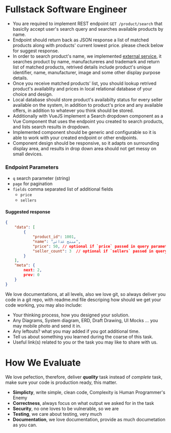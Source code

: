 # Fullstack Software Engineer

- You are required to implement REST endpoint `GET /product/search` that basiclly accept user's search query and searches available products by name.
- Endpoint should return back as JSON response a list of matched products along with products' current lowest price. please check below for suggest response.
- In order to search product's name, we implemented [external service](), it searches product by name, manufactureres and trademark and return list of matched products, retrived details include product's unique identifier, name, manufacturer, image and some other display purpose details.
- Once you receive matched products' list, you should lookup retrived product's availablity and prices in local relational database of your choice and design.
- Local database should store product's availabilty status for every seller available on the system, in addition to product's price and any available offers, in addition to whatever you think should be stored.
- Additionally with VueJS implement a Search dropdown component as a Vue Component that uses the endpoint you created to search products, and lists search results in dropdown.
- Implemented component should be generic and configurable so it is able to work with your created endpoint or other endpoints.
- Component design should be responsive, so it adapts on surrounding display area, and results in drop down area should not get messy on small devices.

### Endpoint Parameters
 - `q` search parameter (string)
 - `page` for pagination
 - `fields` comma separated list of additional fields
     - `price`
     - `sellers`
   
#### Suggested response
```json
{
    "data": [
        {
            "product_id": 1001,
            "name": "منتج غذائي",
            "price": 50, // optional if `price` passed in query parameter `fields`
            "seller_count": 3  // optional if `sellers` passed in query parameter `fields`,
        }
    ],
    "meta": {
        next: 2,
        prev: 0
    }
}
```


We love documentations, at all levels, also we love git, so always deliver you code
in a git repo, with readme.md file descriping how should we get your
code working, you may also include:

- Your thinking process, how you designed your solution.
- Any Diagrams, System diagram, ERD, Draft Drawing, UI Mocks … you may mobile photo and send it in.
- Any leftouts? what you may added if you got additional time.
- Tell us about something you learned during the coarse of this task.
- Useful link(s) related to you or the task you may like to share with us.

# How We Evaluate

We love pefection, therefore, deliver **_quality_** task instead of _complete_ task, make sure your
code is production ready, this matter.

- **Simplicty**, write simple, clean code, Complexity is Human Programmer's Enemy
- **Correctness**, always focus on what output we asked for in the task
- **Security**, no one loves to be vulnerable, so we are
- **Testing**, we care about testing, very much
- **Documentation**, we love documentation, provide as much documetation as you can.

